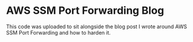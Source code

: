 # AWS SSM Port Forwarding Blog

This code was uploaded to sit alongside the blog post I wrote around AWS SSM Port Forwarding and how to harden it.
